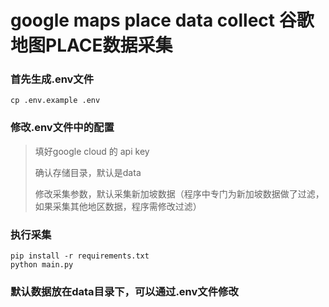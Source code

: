 # google maps place data collect 谷歌地图PLACE数据采集

### 首先生成.env文件
```angular2html
cp .env.example .env
```
### 修改.env文件中的配置

> 填好google cloud 的 api key
> 
> 确认存储目录，默认是data
> 
> 修改采集参数，默认采集新加坡数据（程序中专门为新加坡数据做了过滤，如果采集其他地区数据，程序需修改过滤）

### 执行采集
```base
pip install -r requirements.txt
python main.py
```

### 默认数据放在data目录下，可以通过.env文件修改